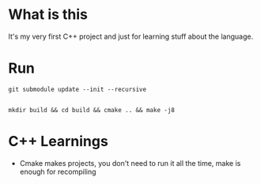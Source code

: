 # What is this

It's my very first C++ project and just for learning stuff about the language. 

# Run

```
git submodule update --init --recursive 


mkdir build && cd build && cmake .. && make -j8
```

# C++ Learnings

- Cmake makes projects, you don't need to run it all the time, make is enough for recompiling